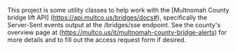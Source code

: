 This project is some utility classes to help work with the [Multnomah County bridge lift API] (https://api.multco.us/bridges/docs#), specifically the Server-Sent events output at the /bridges/sse endpoint. See the county's overview page at (https://multco.us/it/multnomah-county-bridge-alerts) for more details and to fill out the access request form if desired.
